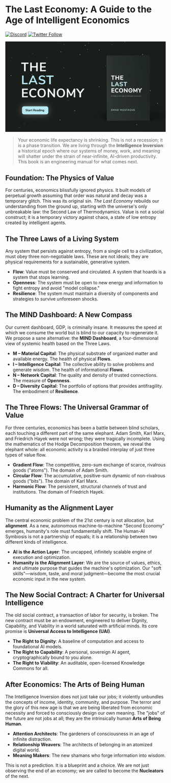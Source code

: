 # The Last Economy: A Guide to the Age of Intelligent Economics

[![Discord](https://img.shields.io/discord/VBD2yybb?label=discord&logo=discord&color=7289da)](https://discord.com/invite/intelligentinternet)
[![Twitter Follow](https://img.shields.io/twitter/follow/EMostaque?style=social)](https://x.com/EMostaque)

![](/public/TLE_OGImage.png)

> Your economic life expectancy is shrinking. This is not a recession; it is a phase transition. We are living through the **Intelligence Inversion**: a historical epoch where our systems of money, work, and meaning will shatter under the strain of near-infinite, AI-driven productivity. This book is an engineering manual for what comes next.

## Foundation: The Physics of Value

For centuries, economics blissfully ignored physics. It built models of perpetual growth assuming that order was natural and decay was a temporary glitch. This was its original sin. *The Last Economy* rebuilds our understanding from the ground up, starting with the universe's only unbreakable law: the Second Law of Thermodynamics. Value is not a social construct; it is a temporary victory against chaos, a state of low entropy created by intelligent agents.

## The Three Laws of a Living System

Any system that persists against entropy, from a single cell to a civilization, must obey three non-negotiable laws. These are not ideals; they are physical requirements for a sustainable, generative system.

- **Flow**: Value must be conserved and circulated. A system that hoards is a system that stops learning.
- **Openness**: The system must be open to new energy and information to fight entropy and avoid "model collapse."
- **Resilience**: The system must maintain a diversity of components and strategies to survive unforeseen shocks.

## The MIND Dashboard: A New Compass

Our current dashboard, GDP, is criminally insane. It measures the speed at which we consume the world but is blind to our capacity to regenerate it. We propose a sane alternative: the **MIND Dashboard**, a four-dimensional view of systemic health based on the Three Laws.

- **M – Material Capital**: The physical substrate of organized matter and available energy. The health of physical **Flows**.
- **I – Intelligence Capital**: The collective ability to solve problems and generate wisdom. The health of informational **Flows**.
- **N – Network Capital**: The quality and density of trusted connections. The measure of **Openness**.
- **D – Diversity Capital**: The portfolio of options that provides antifragility. The embodiment of **Resilience**.

## The Three Flows: The Universal Grammar of Value

For three centuries, economics has been a battle between blind scholars, each touching a different part of the same elephant. Adam Smith, Karl Marx, and Friedrich Hayek were not wrong; they were tragically incomplete. Using the mathematics of the Hodge Decomposition theorem, we reveal the elephant whole: all economic activity is a braided interplay of just three types of value flow.

- **Gradient Flow**: The competitive, zero-sum exchange of scarce, rivalrous goods ("atoms"). The domain of Adam Smith.
- **Circular Flow**: The accumulative, positive-sum dynamic of non-rivalrous goods ("bits"). The domain of Karl Marx.
- **Harmonic Flow**: The persistent, structural channels of trust and institutions. The domain of Friedrich Hayek.

## Humanity as the Alignment Layer

The central economic problem of the 21st century is not allocation, but **alignment**. As a new, autonomous machine-to-machine "Second Economy" emerges, humanity's role must fundamentally shift. The Human-AI Symbiosis is not a partnership of equals; it is a relationship between two different kinds of intelligence.

- **AI is the Action Layer**: The uncapped, infinitely scalable engine of execution and optimization.
- **Humanity is the Alignment Layer**: We are the source of values, ethics, and ultimate purpose that guides the machine's optimization. Our "soft skills"—wisdom, taste, and moral judgment—become the most crucial economic input in the new system.

## The New Social Contract: A Charter for Universal Intelligence

The old social contract, a transaction of labor for security, is broken. The new contract must be an endowment, engineered to deliver Dignity, Capability, and Viability in a world saturated with artificial minds. Its core promise is **Universal Access to Intelligence (UAI)**.

- **The Right to Dignity**: A baseline of computation and access to foundational AI models.
- **The Right to Capability**: A personal, sovereign AI agent, cryptographically bound to you alone.
- **The Right to Viability**: An auditable, open-licensed Knowledge Commons for all.

## After Economics: The Arts of Being Human

The Intelligence Inversion does not just take our jobs; it violently unbundles the concepts of income, identity, community, and purpose. The terror and the glory of this new age is that we are being liberated from economic necessity and forced to consciously design our own meaning. The "jobs" of the future are not jobs at all; they are the intrinsically human **Arts of Being Human**.

- **Attention Architects**: The gardeners of consciousness in an age of infinite distraction.
- **Relationship Weavers**: The architects of belonging in an atomized digital world.
- **Meaning Makers**: The new shamans who forge information into wisdom.

This is not a prediction. It is a blueprint and a choice. We are not just observing the end of an economy; we are called to become the **Nucleators** of the next.